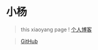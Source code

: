 # 小杨    

>this xiaoyang page !
> [个人博客](https://iyyy.nl/)


> [GitHub](https://github.com/xiaoyanggo)



